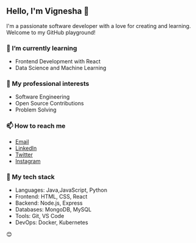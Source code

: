 <div align="Left">
 
  ## Hello, I'm Vignesha 👋
  
  I'm a passionate software developer with a love for creating and learning. Welcome to my GitHub playground!

  ### 🌱 I’m currently learning
  - Frontend Development with React
  - Data Science and Machine Learning

  ### 💼 My professional interests
  - Software Engineering
  - Open Source Contributions
  - Problem Solving

  ### 📫 How to reach me
  - [Email](mailto:chetanpandith04@gmail.com)
  - [LinkedIn](https://www.linkedin.com/in/vignesha-u-g-45551a285)
  - [Twitter](https://twitter.com/@Vignesh81385550)
  - [Instagram](https://instagram.com/vignesh_pandit)

  ### 🚀 My tech stack
  - Languages: Java,JavaScript, Python
  - Frontend: HTML, CSS, React
  - Backend: Node.js, Express
  - Databases: MongoDB, MySQL
  - Tools: Git, VS Code
  - DevOps: Docker, Kubernetes

  
  😊
</div>
